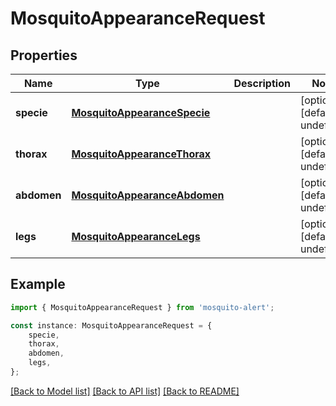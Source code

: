 # MosquitoAppearanceRequest


## Properties

Name | Type | Description | Notes
------------ | ------------- | ------------- | -------------
**specie** | [**MosquitoAppearanceSpecie**](MosquitoAppearanceSpecie.md) |  | [optional] [default to undefined]
**thorax** | [**MosquitoAppearanceThorax**](MosquitoAppearanceThorax.md) |  | [optional] [default to undefined]
**abdomen** | [**MosquitoAppearanceAbdomen**](MosquitoAppearanceAbdomen.md) |  | [optional] [default to undefined]
**legs** | [**MosquitoAppearanceLegs**](MosquitoAppearanceLegs.md) |  | [optional] [default to undefined]

## Example

```typescript
import { MosquitoAppearanceRequest } from 'mosquito-alert';

const instance: MosquitoAppearanceRequest = {
    specie,
    thorax,
    abdomen,
    legs,
};
```

[[Back to Model list]](../README.md#documentation-for-models) [[Back to API list]](../README.md#documentation-for-api-endpoints) [[Back to README]](../README.md)
